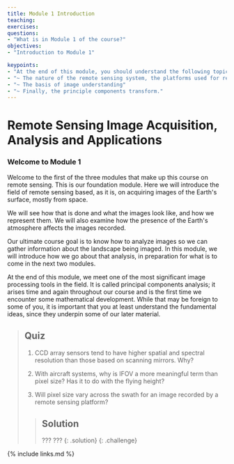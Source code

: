 ```yaml
---
title: Module 1 Introduction
teaching: 
exercises: 
questions:
- "What is in Module 1 of the course?"
objectives:
- "Introduction to Module 1"

keypoints:
- "At the end of this module, you should understand the following topics:"
- "~ The nature of the remote sensing system, the platforms used for recording images of the Earth's surface, the imaging sensors used on those platforms, the various wavelengths used for imaging, how the atmosphere affects imaging, errors in the images and how they can be corrected, very importantly, the concept of spectral space"
- "~ The basis of image understanding"
- "~ Finally, the principle components transform."
---
```


# Remote Sensing Image Acquisition, Analysis and Applications

### Welcome to Module 1

Welcome to the first of the three modules that make up this course on remote sensing. This is our foundation module. Here we will introduce the field of remote sensing based, as it is, on acquiring images of the Earth's surface, mostly from space. 

We will see how that is done and what the images look like, and how we represent them. We will also examine how the presence of the Earth's atmosphere affects the images recorded. 

Our ultimate course goal is to know how to analyze images so we can gather information about the landscape being imaged. In this module, we will introduce how we go about that analysis, in preparation for what is to come in the next two modules. 

At the end of this module, we meet one of the most significant image processing tools in the field. It is called principal components analysis; it arises time and again throughout our course and is the first time we encounter some mathematical development. While that may be foreign to some of you, it is important that you at least understand the fundamental ideas, since they underpin some of our later material. 

> ## Quiz
>
> 1. CCD array sensors tend to have higher spatial and spectral resolution than those based on scanning 
> mirrors.  Why?
>
> 2. With  aircraft systems, why is IFOV a more  meaningful term than pixel size? Has it to do with the
> flying height?
>
> 3. Will pixel size vary across the swath for an image recorded by a remote sensing platform?
>
> > ## Solution
> > ???
> > ???
> {: .solution}
{: .challenge}

 {% include links.md %}